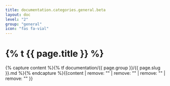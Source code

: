 ```yaml
---
title: documentation.categories.general.beta
layout: doc
level: "2"
group: "general"
icon: "fas fa-vial"
---
```


# {% t {{ page.title }} %}

{% capture content %}{% tf documentation/{{ page.group }}/{{ page.slug }}.md %}{% endcapture %}{{content | remove: "<!-- mdpo-disable -->" | remove: "<!-- mdpo-enable -->" | remove: "<!-- mdpo-disable-next-line -->" | remove: "<!-- mdpo-enable-next-line -->" }}
